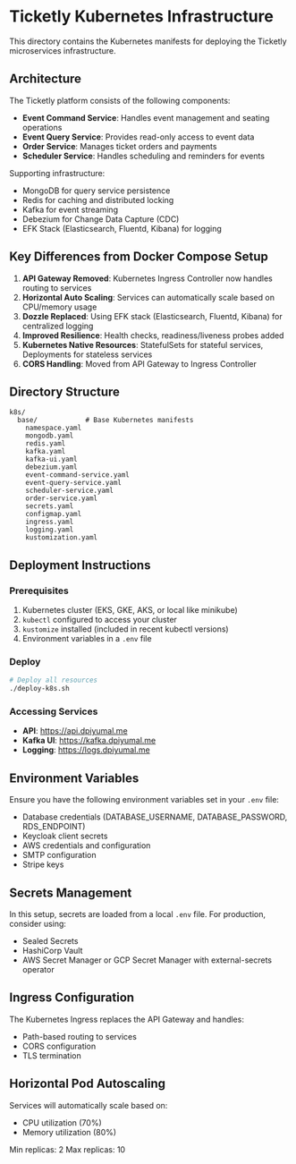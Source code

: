 # Ticketly Kubernetes Infrastructure

This directory contains the Kubernetes manifests for deploying the Ticketly microservices infrastructure.

## Architecture

The Ticketly platform consists of the following components:

- **Event Command Service**: Handles event management and seating operations
- **Event Query Service**: Provides read-only access to event data
- **Order Service**: Manages ticket orders and payments
- **Scheduler Service**: Handles scheduling and reminders for events

Supporting infrastructure:
- MongoDB for query service persistence
- Redis for caching and distributed locking
- Kafka for event streaming
- Debezium for Change Data Capture (CDC)
- EFK Stack (Elasticsearch, Fluentd, Kibana) for logging

## Key Differences from Docker Compose Setup

1. **API Gateway Removed**: Kubernetes Ingress Controller now handles routing to services
2. **Horizontal Auto Scaling**: Services can automatically scale based on CPU/memory usage
3. **Dozzle Replaced**: Using EFK stack (Elasticsearch, Fluentd, Kibana) for centralized logging
4. **Improved Resilience**: Health checks, readiness/liveness probes added
5. **Kubernetes Native Resources**: StatefulSets for stateful services, Deployments for stateless services
6. **CORS Handling**: Moved from API Gateway to Ingress Controller

## Directory Structure

```
k8s/
  base/            # Base Kubernetes manifests
    namespace.yaml
    mongodb.yaml
    redis.yaml
    kafka.yaml
    kafka-ui.yaml
    debezium.yaml
    event-command-service.yaml
    event-query-service.yaml
    scheduler-service.yaml
    order-service.yaml
    secrets.yaml
    configmap.yaml
    ingress.yaml
    logging.yaml
    kustomization.yaml
```

## Deployment Instructions

### Prerequisites

1. Kubernetes cluster (EKS, GKE, AKS, or local like minikube)
2. `kubectl` configured to access your cluster
3. `kustomize` installed (included in recent kubectl versions)
4. Environment variables in a `.env` file

### Deploy

```bash
# Deploy all resources
./deploy-k8s.sh
```

### Accessing Services

- **API**: https://api.dpiyumal.me
- **Kafka UI**: https://kafka.dpiyumal.me
- **Logging**: https://logs.dpiyumal.me

## Environment Variables

Ensure you have the following environment variables set in your `.env` file:

- Database credentials (DATABASE_USERNAME, DATABASE_PASSWORD, RDS_ENDPOINT)
- Keycloak client secrets
- AWS credentials and configuration
- SMTP configuration
- Stripe keys

## Secrets Management

In this setup, secrets are loaded from a local `.env` file. For production, consider using:
- Sealed Secrets
- HashiCorp Vault
- AWS Secret Manager or GCP Secret Manager with external-secrets operator

## Ingress Configuration

The Kubernetes Ingress replaces the API Gateway and handles:
- Path-based routing to services
- CORS configuration
- TLS termination

## Horizontal Pod Autoscaling

Services will automatically scale based on:
- CPU utilization (70%)
- Memory utilization (80%)

Min replicas: 2
Max replicas: 10